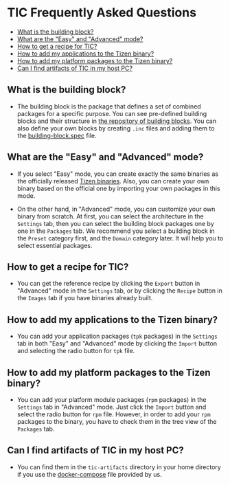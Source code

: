 <!-- omit in toc -->
# TIC Frequently Asked Questions

- [What is the building block?](#what-is-the-building-block)
- [What are the "Easy" and "Advanced" mode?](#what-are-the-easy-and-advanced-mode)
- [How to get a recipe for TIC?](#how-to-get-a-recipe-for-tic)
- [How to add my applications to the Tizen binary?](#how-to-add-my-applications-to-the-tizen-binary)
- [How to add my platform packages to the Tizen binary?](#how-to-add-my-platform-packages-to-the-tizen-binary)
- [Can I find artifacts of TIC in my host PC?](#can-i-find-artifacts-of-tic-in-my-host-pc)

## What is the building block?

- The building block is the package that defines a set of combined packages for a specific purpose.
  You can see pre-defined building blocks and their structure in [the repository of building blocks](https://git.tizen.org/cgit/tools/building-blocks/tree/?h=tizen).
  You can also define your own blocks by creating `.inc` files and adding them to the [building-block.spec](https://git.tizen.org/cgit/tools/building-blocks/tree/packaging/building-blocks.spec?h=tizen) file.

## What are the "Easy" and "Advanced" mode?

- If you select "Easy" mode, you can create exactly the same binaries as the officially released [Tizen binaries](http://download.tizen.org/releases/milestone/tizen/unified/latest/images/standard/). Also, you can create your own binary based on the official one by importing your own packages in this mode.

- On the other hand, in "Advanced" mode, you can customize your own binary from scratch. At first, you can select the architecture in the `Settings` tab,
  then you can select the building block packages one by one in the `Packages` tab.
  We recommend you select a building block in the `Preset` category first, and the `Domain` category later.
  It will help you to select essential packages.

## How to get a recipe for TIC?

- You can get the reference recipe by clicking the `Export` button in "Advanced" mode in the `Settings` tab, or by clicking the `Recipe` button in the `Images` tab if you have binaries already built.

## How to add my applications to the Tizen binary?

- You can add your application packages (`tpk` packages) in the `Settings` tab in both "Easy" and "Advanced" mode by clicking the `Import` button and selecting the radio button for `tpk` file.

## How to add my platform packages to the Tizen binary?

- You can add your platform module packages (`rpm` packages) in the `Settings` tab in "Advanced" mode. Just click the `Import` button and select the radio button for `rpm` file. However, in order to add your `rpm` packages to the binary, you have to check them in the tree view of the `Packages` tab.

## Can I find artifacts of TIC in my host PC?

- You can find them in the `tic-artifacts` directory in your home directory if you use the [docker-compose](https://raw.githubusercontent.com/Samsung/tizen-docs/master/docs/platform/developing/media/docker-compose.yaml) file provided by us.
